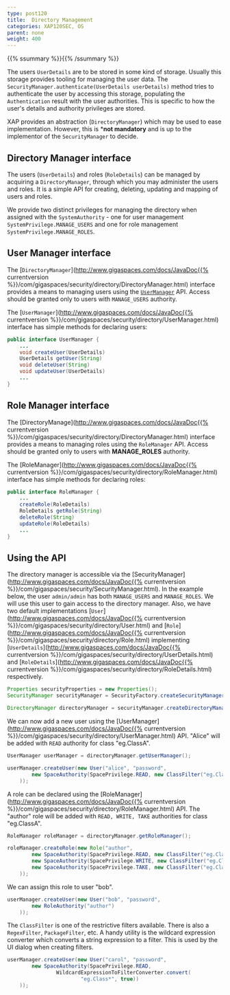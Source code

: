 ```yaml
---
type: post120
title:  Directory Management
categories: XAP120SEC, OS
parent: none
weight: 400
---
```


{{% ssummary %}}{{% /ssummary %}}

The users `UserDetails` are to be stored in some kind of storage. Usually this storage provides tooling for managing the user data. The `SecurityManager.authenticate(UserDetails userDetails)` method tries to authenticate the user by accessing this storage, populating the `Authentication` result with the user authorities. This is specific to how the user's details and authority privileges are stored.

XAP provides an abstraction (`DirectoryManager`) which may be used to ease implementation. However, this is ***not mandatory** and is up to the implementor of the `SecurityManager` to decide.

## Directory Manager interface

The users (`UserDetails`) and roles (`RoleDetails`) can be managed by acquiring a `DirectoryManager`, through which you may administer the users and roles. It is a simple API for creating, deleting, updating and mapping of users and roles.

We provide two distinct privileges for managing the directory when assigned with the `SystemAuthority` - one for user management `SystemPrivilege.MANAGE_USERS` and one for role management `SystemPrivilege.MANAGE_ROLES`.

## User Manager interface

The [`DirectoryManager`](http://www.gigaspaces.com/docs/JavaDoc{{% currentversion %}}/com/gigaspaces/security/directory/DirectoryManager.html) interface provides a means to managing users using the [`UserManager`](http://www.gigaspaces.com/docs/JavaDoc.6/com/gigaspaces/security/directory/UserManager.html) API. Access should be granted only to users with `MANAGE_USERS` authority.

The [`UserManager`](http://www.gigaspaces.com/docs/JavaDoc{{% currentversion %}}/com/gigaspaces/security/directory/UserManager.html) interface has simple methods for declaring users:


```java
public interface UserManager {
    ...
    void createUser(UserDetails)
    UserDetails getUser(String)
    void deleteUser(String)
    void updateUser(UserDetails)
    ...
}
```

## Role Manager interface

The [DirectoryManage](http://www.gigaspaces.com/docs/JavaDoc{{% currentversion %}}/com/gigaspaces/security/directory/DirectoryManager.html) interface provides a means to managing roles using the `RoleManager` API. Access should be granted only to users with **MANAGE_ROLES** authority.

The [RoleManager](http://www.gigaspaces.com/docs/JavaDoc{{% currentversion %}}/com/gigaspaces/security/directory/RoleManager.html) interface has simple methods for declaring roles:


```java
public interface RoleManager {
    ...
    createRole(RoleDetails)
    RoleDetails getRole(String)
    deleteRole(String)
    updateRole(RoleDetails)
    ...
}
```

## Using the API

The directory manager is accessible via the [SecurityManager](http://www.gigaspaces.com/docs/JavaDoc{{% currentversion %}}/com/gigaspaces/security/SecurityManager.html). In the example below, the user `admin/admin` has both `MANAGE_USERS` and `MANAGE_ROLES`. We will use this user to gain access to the directory manager. Also, we have two default implementations [`User`](http://www.gigaspaces.com/docs/JavaDoc{{% currentversion %}}/com/gigaspaces/security/directory/User.html) and [`Role`](http://www.gigaspaces.com/docs/JavaDoc{{% currentversion %}}/com/gigaspaces/security/directory/Role.html) implementing [`UserDetails`](http://www.gigaspaces.com/docs/JavaDoc{{% currentversion %}}/com/gigaspaces/security/directory/UserDetails.html) and [`RoleDetails`](http://www.gigaspaces.com/docs/JavaDoc{{% currentversion %}}/com/gigaspaces/security/directory/RoleDetails.html) respectively.


```java
Properties securityProperties = new Properties();
SecurityManager securityManager = SecurityFactory.createSecurityManager(securityProperties);

DirectoryManager directoryManager = securityManager.createDirectoryManager(new User("admin", "admin"));
```

We can now add a new user using the [UserManager](http://www.gigaspaces.com/docs/JavaDoc{{% currentversion %}}/com/gigaspaces/security/directory/UserManager.html) API. "Alice" will be added with `READ` authority for class "eg.ClassA".


```java
UserManager userManager = directoryManager.getUserManager();

userManager.createUser(new User("alice", "password",
        new SpaceAuthority(SpacePrivilege.READ, new ClassFilter("eg.ClassA"))
    ));
```

A role can be declared using the [RoleManager](http://www.gigaspaces.com/docs/JavaDoc{{% currentversion %}}/com/gigaspaces/security/directory/RoleManager.html) API. The "author" role will be added with `READ, WRITE, TAKE` authorities for class "eg.ClassA".


```java
RoleManager roleManager = directoryManager.getRoleManager();

roleManager.createRole(new Role("author",
        new SpaceAuthority(SpacePrivilege.READ, new ClassFilter("eg.ClassA")),
        new SpaceAuthority(SpacePrivilege.WRITE, new ClassFilter("eg.ClassA")),
        new SpaceAuthority(SpacePrivilege.TAKE, new ClassFilter("eg.ClassA"))
    ));
```

We can assign this role to user "bob".


```java
userManager.createUser(new User("bob", "password",
        new RoleAuthority("author")
    ));
```

The `ClassFilter` is one of the restrictive filters available. There is also a `RegexFilter`, `PackageFilter`, etc. A handy utility is the wildcard expression converter which converts a string expression to a filter. This is used by the UI dialog when creating filters.


```java
userManager.createUser(new User("carol", "password",
        new SpaceAuthority(SpacePrivilege.READ,
				WildcardExpressionToFilterConverter.convert(
						"eg.Class*", true))
    ));
```
